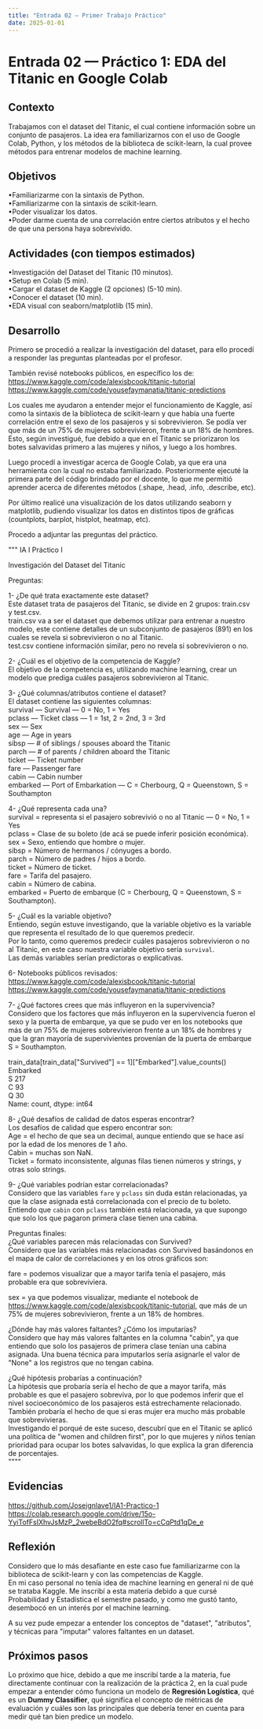 ```yaml
---
title: "Entrada 02 — Primer Trabajo Práctico"
date: 2025-01-01
---
```


# Entrada 02 — Práctico 1: EDA del Titanic en Google Colab

## Contexto
Trabajamos con el dataset del Titanic, el cual contiene información sobre un conjunto de pasajeros. La idea era familiarizarnos con el uso de Google Colab, Python, y los métodos de la biblioteca de scikit-learn, la cual provee métodos para entrenar modelos de machine learning.

## Objetivos
•Familiarizarme con la sintaxis de Python.  
•Familiarizarme con la sintaxis de scikit-learn.  
•Poder visualizar los datos.  
•Poder darme cuenta de una correlación entre ciertos atributos y el hecho de que una persona haya sobrevivido.  

## Actividades (con tiempos estimados)
•Investigación del Dataset del Titanic (10 minutos).  
•Setup en Colab (5 min).  
•Cargar el dataset de Kaggle (2 opciones) (5-10 min).  
•Conocer el dataset (10 min).  
•EDA visual con seaborn/matplotlib (15 min).  

## Desarrollo
Primero se procedió a realizar la investigación del dataset, para ello procedí a responder las preguntas planteadas por el profesor.  

También revisé notebooks públicos, en específico los de:  
https://www.kaggle.com/code/alexisbcook/titanic-tutorial  
https://www.kaggle.com/code/yousefaymanatia/titanic-predictions  

Los cuales me ayudaron a entender mejor el funcionamiento de Kaggle, así como la sintaxis de la biblioteca de scikit-learn y que había una fuerte correlación entre el sexo de los pasajeros y si sobrevivieron. Se podía ver que más de un 75% de mujeres sobrevivieron, frente a un 18% de hombres. Esto, según investigué, fue debido a que en el Titanic se priorizaron los botes salvavidas primero a las mujeres y niños, y luego a los hombres.  

Luego procedí a investigar acerca de Google Colab, ya que era una herramienta con la cual no estaba familiarizado. Posteriormente ejecuté la primera parte del código brindado por el docente, lo que me permitió aprender acerca de diferentes métodos (.shape, .head, .info, .describe, etc).  

Por último realicé una visualización de los datos utilizando seaborn y matplotlib, pudiendo visualizar los datos en distintos tipos de gráficas (countplots, barplot, histplot, heatmap, etc).  

Procedo a adjuntar las preguntas del práctico.

"""
IA I Práctico I

Investigación del Dataset del Titanic

Preguntas:

1- ¿De qué trata exactamente este dataset?  
Este dataset trata de pasajeros del Titanic, se divide en 2 grupos: train.csv y test.csv.  
train.csv va a ser el dataset que debemos utilizar para entrenar a nuestro modelo, este contiene detalles de un subconjunto de pasajeros (891) en los cuales se revela si sobrevivieron o no al Titanic.  
test.csv contiene información similar, pero no revela si sobrevivieron o no.  

2- ¿Cuál es el objetivo de la competencia de Kaggle?  
El objetivo de la competencia es, utilizando machine learning, crear un modelo que prediga cuáles pasajeros sobrevivieron al Titanic.  

3- ¿Qué columnas/atributos contiene el dataset?  
El dataset contiene las siguientes columnas:  
survival — Survival — 0 = No, 1 = Yes  
pclass — Ticket class — 1 = 1st, 2 = 2nd, 3 = 3rd  
sex — Sex  
age — Age in years  
sibsp — # of siblings / spouses aboard the Titanic  
parch — # of parents / children aboard the Titanic  
ticket — Ticket number  
fare — Passenger fare  
cabin — Cabin number  
embarked — Port of Embarkation — C = Cherbourg, Q = Queenstown, S = Southampton  

4- ¿Qué representa cada una?  
survival = representa si el pasajero sobrevivió o no al Titanic — 0 = No, 1 = Yes  
pclass = Clase de su boleto (de acá se puede inferir posición económica).  
sex = Sexo, entiendo que hombre o mujer.  
sibsp = Número de hermanos / cónyuges a bordo.  
parch = Número de padres / hijos a bordo.  
ticket = Número de ticket.  
fare = Tarifa del pasajero.  
cabin = Número de cabina.  
embarked = Puerto de embarque (C = Cherbourg, Q = Queenstown, S = Southampton).  

5- ¿Cuál es la variable objetivo?  
Entiendo, según estuve investigando, que la variable objetivo es la variable que representa el resultado de lo que queremos predecir.  
Por lo tanto, como queremos predecir cuáles pasajeros sobrevivieron o no al Titanic, en este caso nuestra variable objetivo sería `survival`.  
Las demás variables serían predictoras o explicativas.  

6- Notebooks públicos revisados:  
https://www.kaggle.com/code/alexisbcook/titanic-tutorial  
https://www.kaggle.com/code/yousefaymanatia/titanic-predictions  

7- ¿Qué factores crees que más influyeron en la supervivencia?  
Considero que los factores que más influyeron en la supervivencia fueron el sexo y la puerta de embarque, ya que se pudo ver en los notebooks que más de un 75% de mujeres sobrevivieron frente a un 18% de hombres y que la gran mayoría de supervivientes provenían de la puerta de embarque S = Southampton.  

train_data[train_data["Survived"] == 1]["Embarked"].value_counts()  
Embarked  
S    217  
C     93  
Q     30  
Name: count, dtype: int64  

8- ¿Qué desafíos de calidad de datos esperas encontrar?  
Los desafíos de calidad que espero encontrar son:  
Age = el hecho de que sea un decimal, aunque entiendo que se hace así por la edad de los menores de 1 año.  
Cabin = muchas son NaN.  
Ticket = formato inconsistente, algunas filas tienen números y strings, y otras solo strings.  

9- ¿Qué variables podrían estar correlacionadas?  
Considero que las variables `fare` y `pclass` sin duda están relacionadas, ya que la clase asignada está correlacionada con el precio de tu boleto.  
Entiendo que `cabin` con `pclass` también está relacionada, ya que supongo que solo los que pagaron primera clase tienen una cabina.  

Preguntas finales:  
¿Qué variables parecen más relacionadas con Survived?  
Considero que las variables más relacionadas con Survived basándonos en el mapa de calor de correlaciones y en los otros gráficos son:  

fare = podemos visualizar que a mayor tarifa tenía el pasajero, más probable era que sobreviviera.  

sex = ya que podemos visualizar, mediante el notebook de https://www.kaggle.com/code/alexisbcook/titanic-tutorial, que más de un 75% de mujeres sobrevivieron, frente a un 18% de hombres.  

¿Dónde hay más valores faltantes? ¿Cómo los imputarías?  
Considero que hay más valores faltantes en la columna "cabin", ya que entiendo que solo los pasajeros de primera clase tenían una cabina asignada. Una buena técnica para imputarlos sería asignarle el valor de "None" a los registros que no tengan cabina.  

¿Qué hipótesis probarías a continuación?  
La hipótesis que probaría sería el hecho de que a mayor tarifa, más probable es que el pasajero sobreviva, por lo que podemos inferir que el nivel socioeconómico de los pasajeros está estrechamente relacionado. También probaría el hecho de que si eras mujer era mucho más probable que sobrevivieras.  
Investigando el porqué de este suceso, descubrí que en el Titanic se aplicó una política de "women and children first", por lo que mujeres y niños tenían prioridad para ocupar los botes salvavidas, lo que explica la gran diferencia de porcentajes.  
""""

## Evidencias
https://github.com/Joseignlave1/IA1-Practico-1  
https://colab.research.google.com/drive/15o-YyiTofFsIXhvJsMzP_2webeBdO2fq#scrollTo=cCqPtd1qDe_e  

## Reflexión
Considero que lo más desafiante en este caso fue familiarizarme con la biblioteca de scikit-learn y con las competencias de Kaggle.  
En mi caso personal no tenía idea de machine learning en general ni de qué se trataba Kaggle. Me inscribí a esta materia debido a que cursé Probabilidad y Estadística el semestre pasado, y como me gustó tanto, desembocó en un interés por el machine learning.  

A su vez pude empezar a entender los conceptos de "dataset", "atributos", y técnicas para "imputar" valores faltantes en un dataset.  

## Próximos pasos
Lo próximo que hice, debido a que me inscribí tarde a la materia, fue directamente continuar con la realización de la práctica 2, en la cual pude empezar a entender cómo funciona un modelo de **Regresión Logística**, qué es un **Dummy Classifier**, qué significa el concepto de métricas de evaluación y cuáles son las principales que debería tener en cuenta para medir qué tan bien predice un modelo.  
